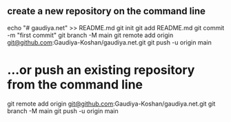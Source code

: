 ##  create a new repository on the command line


echo "# gaudiya.net" >> README.md
git init
git add README.md
git commit -m "first commit"
git branch -M main
git remote add origin git@github.com:Gaudiya-Koshan/gaudiya.net.git
git push -u origin main

# …or push an existing repository from the command line
git remote add origin git@github.com:Gaudiya-Koshan/gaudiya.net.git
git branch -M main
git push -u origin main

